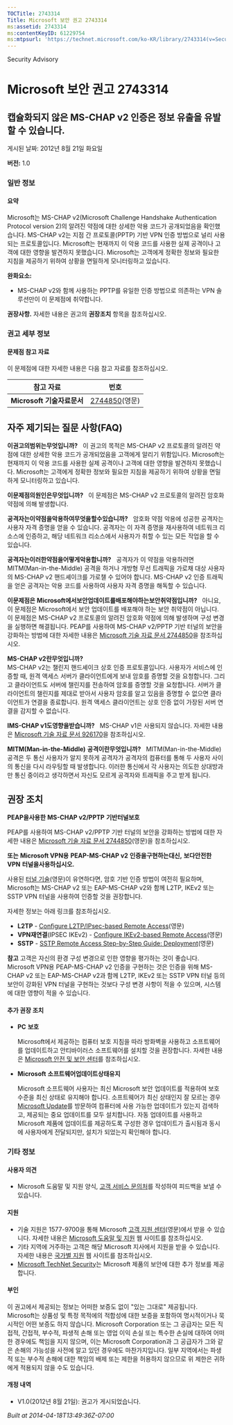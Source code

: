 ```yaml
---
TOCTitle: 2743314
Title: Microsoft 보안 권고 2743314
ms:assetid: 2743314
ms:contentKeyID: 61229754
ms:mtpsurl: 'https://technet.microsoft.com/ko-KR/library/2743314(v=Security.10)'
---
```


Security Advisory

Microsoft 보안 권고 2743314
===========================

캡슐화되지 않은 MS-CHAP v2 인증은 정보 유출을 유발할 수 있습니다.
-----------------------------------------------------------------

게시된 날짜: 2012년 8월 21일 화요일

**버전:** 1.0

### 일반 정보

#### 요약

Microsoft는 MS-CHAP v2(Microsoft Challenge Handshake Authentication Protocol version 2)의 알려진 약점에 대한 상세한 악용 코드가 공개되었음을 확인했습니다. MS-CHAP v2는 지점 간 프로토콜(PPTP) 기반 VPN 인증 방법으로 널리 사용되는 프로토콜입니다. Microsoft는 현재까지 이 악용 코드를 사용한 실제 공격이나 고객에 대한 영향을 발견하지 못했습니다. Microsoft는 고객에게 정확한 정보와 필요한 지침을 제공하기 위하여 상황을 면밀하게 모니터링하고 있습니다.

**완화요소:**

-   MS-CHAP v2와 함께 사용하는 PPTP를 유일한 인증 방법으로 의존하는 VPN 솔루션만이 이 문제점에 취약합니다.

**권장사항.** 자세한 내용은 권고의 **권장조치** 항목을 참조하십시오.

### 권고 세부 정보

#### 문제점 참고 자료

이 문제점에 대한 자세한 내용은 다음 참고 자료를 참조하십시오.

| 참고 자료                      | 번호                                                     |
|--------------------------------|----------------------------------------------------------|
| **Microsoft** **기술자료문서** | [2744850](http://support.microsoft.com/kb/2744850)(영문) |

자주 제기되는 질문 사항(FAQ)
----------------------------


**이권고의범위는무엇입니까?**   
이 권고의 목적은 MS-CHAP v2 프로토콜의 알려진 약점에 대한 상세한 악용 코드가 공개되었음을 고객에게 알리기 위함입니다. Microsoft는 현재까지 이 악용 코드를 사용한 실제 공격이나 고객에 대한 영향을 발견하지 못했습니다. Microsoft는 고객에게 정확한 정보와 필요한 지침을 제공하기 위하여 상황을 면밀하게 모니터링하고 있습니다.

**이문제점의원인은무엇입니까?**   
이 문제점은 MS-CHAP v2 프로토콜의 알려진 암호화 약점에 의해 발생합니다.

**공격자는이약점을악용하여무엇을할수있습니까?**   
암호화 약점 악용에 성공한 공격자는 사용자 자격 증명을 얻을 수 있습니다. 공격자는 이 자격 증명을 재사용하여 네트워크 리소스에 인증하고, 해당 네트워크 리소스에서 사용자가 취할 수 있는 모든 작업을 할 수 있습니다.

**공격자는이러한약점을어떻게악용합니까?**   
공격자가 이 약점을 악용하려면 MITM(Man-in-the-Middle) 공격을 하거나 개방형 무선 트래픽을 가로채 대상 사용자의 MS-CHAP v2 핸드셰이크를 가로챌 수 있어야 합니다. MS-CHAP v2 인증 트래픽을 얻은 공격자는 악용 코드를 사용하여 사용자 자격 증명을 해독할 수 있습니다.

**이문제점은** **Microsoft에서보안업데이트를배포해야하는보안취약점입니까?**   
아니요, 이 문제점은 Microsoft에서 보안 업데이트를 배포해야 하는 보안 취약점이 아닙니다. 이 문제점은 MS-CHAP v2 프로토콜의 알려진 암호화 약점에 의해 발생하며 구성 변경을 실행하면 해결됩니다. PEAP를 사용하여 MS-CHAP v2/PPTP 기반 터널의 보안을 강화하는 방법에 대한 자세한 내용은 [Microsoft 기술 자료 문서 2744850](http://support.microsoft.com/kb/2744850)을 참조하십시오.

**MS-CHAP v2란무엇입니까?**  
MS-CHAP v2는 챌린지 핸드셰이크 상호 인증 프로토콜입니다. 사용자가 서비스에 인증할 때, 원격 액세스 서버가 클라이언트에게 보내 암호를 증명할 것을 요청합니다. 그리고 클라이언트도 서버에 챌린지를 전송하여 암호를 증명할 것을 요청합니다. 서버가 클라이언트의 챌린지를 제대로 받아서 사용자 암호를 알고 있음을 증명할 수 없으면 클라이언트가 연결을 종료합니다. 원격 액세스 클라이언트는 상호 인증 없이 가장된 서버 연결을 감지할 수 없습니다.

**IMS-CHAP v1도영향을받습니까?**   
MS-CHAP v1은 사용되지 않습니다. 자세한 내용은 [Microsoft 기술 자료 문서 926170](http://support.microsoft.com/kb/926170)을 참조하십시오.

**MITM(Man-in-the-Middle)** **공격이란무엇입니까?**   
MITM(Man-in-the-Middle) 공격은 두 통신 사용자가 알지 못하게 공격자가 공격자의 컴퓨터를 통해 두 사용자 사이의 통신을 다시 라우팅할 때 발생합니다. 이러한 통신에서 각 사용자는 의도한 상대방과만 통신 중이라고 생각하면서 자신도 모르게 공격자와 트래픽을 주고 받게 됩니다.

권장 조치
---------


**PEAP을사용한** **MS-CHAP v2/PPTP** **기반터널보호**

PEAP를 사용하여 MS-CHAP v2/PPTP 기반 터널의 보안을 강화하는 방법에 대한 자세한 내용은 [Microsoft 기술 자료 문서 2744850](http://support.microsoft.com/kb/2744850)(영문)을 참조하십시오.

**또는** **Microsoft VPN용** **PEAP-MS-CHAP v2** **인증을구현하는대신,** **보다안전한** **VPN** **터널을사용하십시오.**

사용된 [터널 기술](http://technet.microsoft.com/library/dd469817)(영문)이 유연하다면, 암호 기반 인증 방법이 여전히 필요하며, Microsoft는 MS-CHAP v2 또는 EAP-MS-CHAP v2와 함께 L2TP, IKEv2 또는 SSTP VPN 터널을 사용하여 인증할 것을 권장합니다.

자세한 정보는 아래 링크를 참조하십시오.

-   **L2TP** - [Configure L2TP/IPsec-based Remote Access](http://technet.microsoft.com/library/ff687761)(영문)
-   **VPN재연결**(IPSEC IKEv2) - [Configure IKEv2-based Remote Access](http://technet.microsoft.com/library/ff687731)(영문)
-   **SSTP** - [SSTP Remote Access Step-by-Step Guide: Deployment](http://technet.microsoft.com/library/cc731352)(영문)

**참고** 고객은 자신의 환경 구성 변경으로 인한 영향을 평가하는 것이 좋습니다. Microsoft VPN용 PEAP-MS-CHAP v2 인증을 구현하는 것은 인증을 위해 MS-CHAP v2 또는 EAP-MS-CHAP v2과 함께 L2TP, IKEv2 또는 SSTP VPN 터널 등의 보안이 강화된 VPN 터널을 구현하는 것보다 구성 변경 사항이 적을 수 있으며, 시스템에 대한 영향이 적을 수 있습니다.

#### 추가 권장 조치

-   **PC** **보호**

    Microsoft에서 제공하는 컴퓨터 보호 지침을 따라 방화벽을 사용하고 소프트웨어를 업데이트하고 안티바이러스 소프트웨어를 설치할 것을 권장합니다. 자세한 내용은 [Microsoft 안전 및 보안 센터](http://www.microsoft.com/security/default.aspx)를 참조하십시오.

-   **Microsoft** **소프트웨어업데이트상태유지**

    Microsoft 소프트웨어 사용자는 최신 Microsoft 보안 업데이트를 적용하여 보호 수준을 최신 상태로 유지해야 합니다. 소프트웨어가 최신 상태인지 잘 모르는 경우 [Microsoft Update](http://go.microsoft.com/fwlink/?linkid=40747)를 방문하여 컴퓨터에 사용 가능한 업데이트가 있는지 검색하고, 제공되는 중요 업데이트를 모두 설치합니다. 자동 업데이트를 사용하고 Microsoft 제품에 업데이트를 제공하도록 구성한 경우 업데이트가 출시됨과 동시에 사용자에게 전달되지만, 설치가 되었는지 확인해야 합니다.

### 기타 정보

#### 사용자 의견

-   Microsoft 도움말 및 지원 양식, [고객 서비스 문의처](http://support.microsoft.com/kb/?scid=sw;en;1257&showpage=1&ws=technet&sd=tech)를 작성하여 피드백을 보낼 수 있습니다.

#### 지원

-   기술 지원은 1577-9700을 통해 Microsoft [고객 지원 센터](http://go.microsoft.com/fwlink/?linkid=21131)(영문)에서 받을 수 있습니다. 자세한 내용은 [Microsoft 도움말 및 지원](http://support.microsoft.com/) 웹 사이트를 참조하십시오.
-   기타 지역에 거주하는 고객은 해당 Microsoft 지사에서 지원을 받을 수 있습니다. 자세한 내용은 [국가별 지원](http://go.microsoft.com/fwlink/?linkid=21155) 웹 사이트를 참조하십시오.
-   [Microsoft TechNet Security](http://go.microsoft.com/fwlink/?linkid=21132)는 Microsoft 제품의 보안에 대한 추가 정보를 제공합니다.

#### 부인

이 권고에서 제공되는 정보는 어떠한 보증도 없이 "있는 그대로" 제공됩니다. Microsoft는 상품성 및 특정 목적에의 적합성에 대한 보증을 포함하여 명시적이거나 묵시적인 어떤 보증도 하지 않습니다. Microsoft Corporation 또는 그 공급자는 모든 직접적, 간접적, 부수적, 파생적 손해 또는 영업 이익 손실 또는 특수한 손실에 대하여 어떠한 경우에도 책임을 지지 않으며, 이는 Microsoft Corporation과 그 공급자가 그와 같은 손해의 가능성을 사전에 알고 있던 경우에도 마찬가지입니다. 일부 지역에서는 파생적 또는 부수적 손해에 대한 책임의 배제 또는 제한을 허용하지 않으므로 위 제한은 귀하에게 적용되지 않을 수도 있습니다.

#### 개정 내역

-   V1.0(2012년 8월 21일): 권고가 게시되었습니다.

*Built at 2014-04-18T13:49:36Z-07:00*
